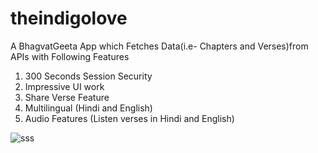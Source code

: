 # theindigolove
A BhagvatGeeta App which Fetches Data(i.e- Chapters and Verses)from APIs with Following Features 
1. 300 Seconds Session Security
2. Impressive UI work
3. Share Verse Feature
4. Multilingual (Hindi and English)
5. Audio Features (Listen verses in Hindi and English)

![sss](https://user-images.githubusercontent.com/46276906/95013190-52275780-065c-11eb-9281-f668ee43a255.png)





